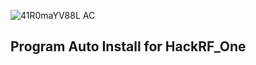 ![41R0maYV88L _AC_](https://user-images.githubusercontent.com/59021489/72664030-80470780-39f9-11ea-90a9-6286acba61b7.jpg)
## Program Auto Install for HackRF_One
